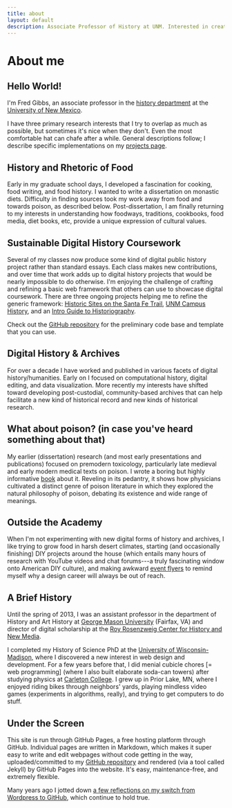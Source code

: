 ```yaml
---
title: about
layout: default
description: Associate Professor of History at UNM. Interested in creating new kinds of digital historical archives, web design, digital publishing, history of food, gardening, bicycles.
---
```


# About me

## Hello World!
I'm Fred Gibbs, an associate professor in the [history department](http://history.unm.edu) at the [University of New Mexico](http://unm.edu).

I have three primary research interests that I try to overlap as much as possible, but sometimes it's nice when they don't. Even the most comfortable hat can chafe after a while. General descriptions follow; I describe specific implementations on my [projects page](projects/).


## History and Rhetoric of Food
Early in my graduate school days, I developed a fascination for cooking, food writing, and food history. I wanted to write a dissertation on monastic diets. Difficulty in finding sources took my work away from food and towards poison, as described below. Post-dissertation, I am finally returning to my interests in understanding how foodways, traditions, cookbooks, food media, diet books, etc, provide a unique expression of cultural values.


## Sustainable Digital History Coursework
Several of my classes now produce some kind of digital public history project rather than standard essays.  Each class makes new contributions, and over time that work adds up to digital history projects that would be nearly impossible to do otherwise. I'm enjoying the challenge of crafting and refining a basic web framework that others can use to showcase digital coursework. There are three ongoing projects helping me to refine the generic framework: [Historic Sites on the Santa Fe Trail](https://historic-trails.github.io/website/), [UNM Campus History](http://campushistory.unm.edu/), and an [Intro Guide to Historiography](https://unm-historiography.github.io/intro-guide/).

Check out the [GitHub repository](https://github.com/fredgibbs/jekylton) for the preliminary code base and template that you can use.


## Digital History & Archives
For over a decade I have worked and published in various facets of digital history/humanities. Early on I focused on computational history, digital editing, and data visualization. More recently my interests have shifted toward developing post-custodial, community-based archives that can help facilitate a new kind of historical record and new kinds of historical research.


## What about poison? (in case you've heard something about that)
My earlier (dissertation) research (and most early presentations and publications) focused on premodern toxicology, particularly late medieval and early modern medical texts on poison. I wrote a boring but highly informative [book](https://www.routledge.com/Poison-Medicine-and-Disease-in-Late-Medieval-and-Early-Modern-Europe/Gibbs/p/book/9781472420398) about it. Reveling in its pedantry, it shows how physicians cultivated a distinct genre of poison literature in which they explored the natural philosophy of poison, debating its existence and wide range of meanings.


## Outside the Academy
When I'm not experimenting with new digital forms of history and archives, I like trying to grow food in harsh desert climates, starting (and occasionally finishing) DIY projects around the house (which entails many hours of research with YouTube videos and chat forums---a truly fascinating window onto American DIY culture), and making awkward [event flyers](/portfolio/flyers) to remind myself why a design career will always be out of reach.


## A Brief History
Until the spring of 2013, I was an assistant professor in the department of History and Art History at [George Mason University](http:///gmu.edu) (Fairfax, VA) and director of digital scholarship at the [Roy Rosenzweig Center for History and New Media](http://chnm.gmu.edu).

I completed my History of Science PhD at the [University of Wisconsin-Madison](http://wisc.edu), where I discovered a new interest in web design and development. For a few years before that, I did menial cubicle chores \[= web programming] (where I also built elaborate soda-can towers) after studying physics at [Carleton College](http://www.carleton.edu). I grew up in Prior Lake, MN, where I enjoyed riding bikes through neighbors' yards, playing mindless video games (experiments in algorithms, really), and trying to get computers to do stuff.


## Under the Screen
This site is run through GitHub Pages, a free hosting platform through GitHub. Individual pages are written in Markdown, which makes it super easy to write and edit webpages without code getting in the way, uploaded/committed to my [GitHub repository](https://github.com/fredgibbs/fredgibbs.github.io) and rendered (via a tool called Jekyll) by GitHub Pages into the website. It's easy, maintenance-free, and extremely flexible.

Many years ago I jotted down [a few reflections on my switch from Wordpress to GitHub](posts/a-new-minimalist-versioned-website), which continue to hold true.
